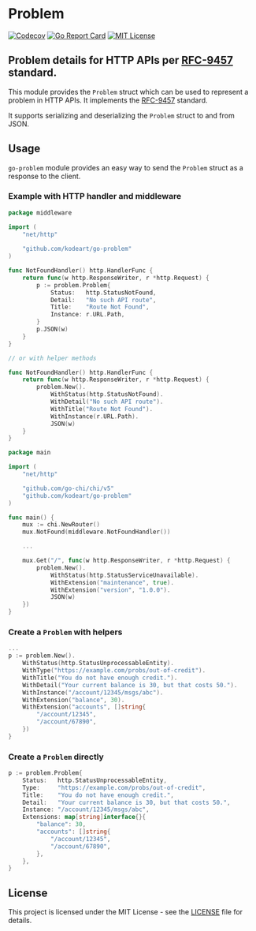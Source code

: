 # Problem

[![Codecov](https://codecov.io/gh/kodeart/go-problem/branch/master/graph/badge.svg)](https://codecov.io/gh/kodeart/go-problem)
[![Go Report Card](https://goreportcard.com/badge/github.com/kodeart/go-problem)](https://goreportcard.com/report/github.com/kodeart/go-problem)
[![MIT License](https://img.shields.io/badge/License-MIT-blue.svg)](https://github.com/kodeart/go-problem/blob/master/LICENSE)

## Problem details for HTTP APIs per [RFC-9457][RFC9457] standard.

This module provides the `Problem` struct which can be used to represent a problem
in HTTP APIs. It implements the [RFC-9457][RFC9457] standard.

It supports serializing and deserializing the `Problem` struct to and from JSON.

## Usage

`go-problem` module provides an easy way to send the `Problem` struct as a response to the client.

### Example with HTTP handler and middleware 

```go
package middleware

import (
    "net/http"
	
    "github.com/kodeart/go-problem"
)

func NotFoundHandler() http.HandlerFunc {
    return func(w http.ResponseWriter, r *http.Request) {
        p := problem.Problem{
            Status:   http.StatusNotFound,
            Detail:   "No such API route",
            Title:    "Route Not Found",
            Instance: r.URL.Path,
        }
        p.JSON(w)
    }
}

// or with helper methods

func NotFoundHandler() http.HandlerFunc {
    return func(w http.ResponseWriter, r *http.Request) {
        problem.New().
            WithStatus(http.StatusNotFound).
            WithDetail("No such API route").
            WithTitle("Route Not Found").
            WithInstance(r.URL.Path).
            JSON(w)
    }
}
```

```go
package main

import (
	"net/http"

	"github.com/go-chi/chi/v5"
	"github.com/kodeart/go-problem"
)

func main() {
    mux := chi.NewRouter()
    mux.NotFound(middleware.NotFoundHandler())

    ...

    mux.Get("/", func(w http.ResponseWriter, r *http.Request) {
        problem.New().
            WithStatus(http.StatusServiceUnavailable).
            WithExtension("maintenance", true).
            WithExtension("version", "1.0.0").
            JSON(w)
    })
}
```


### Create a `Problem` with helpers

```go
...
p := problem.New().
    WithStatus(http.StatusUnprocessableEntity).
    WithType("https://example.com/probs/out-of-credit").
    WithTitle("You do not have enough credit.").
    WithDetail("Your current balance is 30, but that costs 50.").
    WithInstance("/account/12345/msgs/abc").
    WithExtension("balance", 30).
    WithExtension("accounts", []string{
        "/account/12345",
        "/account/67890",
    })
}
```


### Create a `Problem` directly

```go
p := problem.Problem{
    Status:   http.StatusUnprocessableEntity,
    Type:     "https://example.com/probs/out-of-credit",
    Title:    "You do not have enough credit.",
    Detail:   "Your current balance is 30, but that costs 50.",
    Instance: "/account/12345/msgs/abc",
    Extensions: map[string]interface{}{
        "balance": 30,
        "accounts": []string{
            "/account/12345",
            "/account/67890",
		},
	},
}

```

## License

This project is licensed under the MIT License - see the [LICENSE](LICENSE) file for details.


[RFC9457]: https://tools.ietf.org/html/rfc9457
